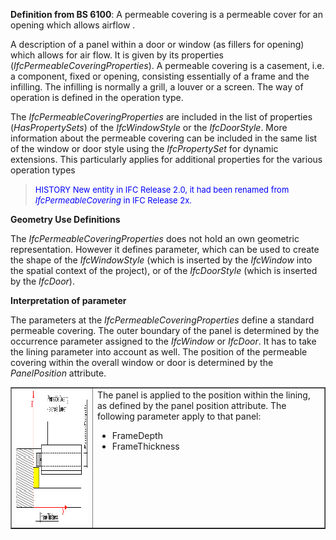 ﻿**Definition from BS 6100**: A permeable covering is a permeable cover for an opening which allows airflow .

A description of a panel within a door or window (as fillers for opening) which allows for air flow. It is given by its properties (_IfcPermeableCoveringProperties_). A permeable covering is a casement, i.e. a component, fixed or opening, consisting essentially of a frame and the infilling. The infilling is normally a grill, a louver or a screen. The way of operation is defined in the operation type.

The _IfcPermeableCoveringProperties_ are included in the list of properties (_HasPropertySets_) of the _IfcWindowStyle_ or the _IfcDoorStyle_. More information about the permeable covering can be included in the same list of the window or door style using the _IfcPropertySet_ for dynamic extensions. This particularly applies for additional properties for the various operation types

> <font color="#0000FF" size="-1">HISTORY New entity in IFC
		Release 2.0, it had been renamed from <i>IfcPermeableCovering</i> in IFC
		Release 2x.</font>

****Geometry Use Definitions****

The _IfcPermeableCoveringProperties_ does not hold an own geometric representation. However it defines parameter, which can be used to create the shape of the _IfcWindowStyle_ (which is inserted by the _IfcWindow_ into the spatial context of the project), or of the _IfcDoorStyle_ (which is inserted by the _IfcDoor_).

**Interpretation of parameter**

The parameters at the _IfcPermeableCoveringProperties_ define a standard permeable covering. The outer boundary of the panel is determined by the occurrence parameter assigned to the _IfcWindow_ or _IfcDoor_. It has to take the lining parameter into account as well. The position of the permeable covering within the overall window or door is determined by the _PanelPosition_ attribute.

<table border="1" cellpadding="2" cellspacing="2"> 
		<tr> 
		  <td><img src="figures/ifcpermeablecoveringproperties.gif" alt="covering" width="400" height="215" border="0"></td> 
		  <td valign="TOP" align="LEFT">The panel is applied to the position
			 within the lining, as defined by the panel position attribute. The following
			 parameter apply to that panel: 
			 <ul> 
				<li>FrameDepth</li> 
				<li>FrameThickness</li> 
			 </ul></td> 
		</tr> 
	 </table>